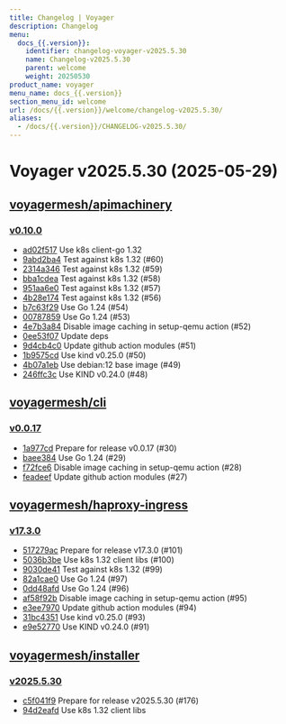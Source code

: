 ```yaml
---
title: Changelog | Voyager
description: Changelog
menu:
  docs_{{.version}}:
    identifier: changelog-voyager-v2025.5.30
    name: Changelog-v2025.5.30
    parent: welcome
    weight: 20250530
product_name: voyager
menu_name: docs_{{.version}}
section_menu_id: welcome
url: /docs/{{.version}}/welcome/changelog-v2025.5.30/
aliases:
  - /docs/{{.version}}/CHANGELOG-v2025.5.30/
---
```


# Voyager v2025.5.30 (2025-05-29)


## [voyagermesh/apimachinery](https://github.com/voyagermesh/apimachinery)

### [v0.10.0](https://github.com/voyagermesh/apimachinery/releases/tag/v0.10.0)

- [ad02f517](https://github.com/voyagermesh/apimachinery/commit/ad02f517e) Use k8s client-go 1.32
- [9abd2ba4](https://github.com/voyagermesh/apimachinery/commit/9abd2ba44) Test against k8s 1.32 (#60)
- [2314a346](https://github.com/voyagermesh/apimachinery/commit/2314a3462) Test against k8s 1.32 (#59)
- [bba1cdea](https://github.com/voyagermesh/apimachinery/commit/bba1cdea3) Test against k8s 1.32 (#58)
- [951aa6e0](https://github.com/voyagermesh/apimachinery/commit/951aa6e01) Test against k8s 1.32 (#57)
- [4b28e174](https://github.com/voyagermesh/apimachinery/commit/4b28e174b) Test against k8s 1.32 (#56)
- [b7c63f29](https://github.com/voyagermesh/apimachinery/commit/b7c63f298) Use Go 1.24 (#54)
- [00787859](https://github.com/voyagermesh/apimachinery/commit/007878597) Use Go 1.24 (#53)
- [4e7b3a84](https://github.com/voyagermesh/apimachinery/commit/4e7b3a84b) Disable image caching in setup-qemu action (#52)
- [0ee53f07](https://github.com/voyagermesh/apimachinery/commit/0ee53f073) Update deps
- [9d4cb4c0](https://github.com/voyagermesh/apimachinery/commit/9d4cb4c0c) Update github action modules (#51)
- [1b9575cd](https://github.com/voyagermesh/apimachinery/commit/1b9575cd1) Use kind v0.25.0 (#50)
- [4b07a1eb](https://github.com/voyagermesh/apimachinery/commit/4b07a1eb6) Use debian:12 base image (#49)
- [246ffc3c](https://github.com/voyagermesh/apimachinery/commit/246ffc3cf) Use KIND v0.24.0 (#48)



## [voyagermesh/cli](https://github.com/voyagermesh/cli)

### [v0.0.17](https://github.com/voyagermesh/cli/releases/tag/v0.0.17)

- [1a977cd](https://github.com/voyagermesh/cli/commit/1a977cd) Prepare for release v0.0.17 (#30)
- [baee384](https://github.com/voyagermesh/cli/commit/baee384) Use Go 1.24 (#29)
- [f72fce6](https://github.com/voyagermesh/cli/commit/f72fce6) Disable image caching in setup-qemu action (#28)
- [feadeef](https://github.com/voyagermesh/cli/commit/feadeef) Update github action modules (#27)



## [voyagermesh/haproxy-ingress](https://github.com/voyagermesh/haproxy-ingress)

### [v17.3.0](https://github.com/voyagermesh/haproxy-ingress/releases/tag/v17.3.0)

- [517279ac](https://github.com/voyagermesh/haproxy-ingress/commit/517279ac2) Prepare for release v17.3.0 (#101)
- [5036b3be](https://github.com/voyagermesh/haproxy-ingress/commit/5036b3bee) Use k8s 1.32 client libs (#100)
- [9030de41](https://github.com/voyagermesh/haproxy-ingress/commit/9030de410) Test against k8s 1.32 (#99)
- [82a1cae0](https://github.com/voyagermesh/haproxy-ingress/commit/82a1cae0a) Use Go 1.24 (#97)
- [0dd48afd](https://github.com/voyagermesh/haproxy-ingress/commit/0dd48afd9) Use Go 1.24 (#96)
- [af58f92b](https://github.com/voyagermesh/haproxy-ingress/commit/af58f92b0) Disable image caching in setup-qemu action (#95)
- [e3ee7970](https://github.com/voyagermesh/haproxy-ingress/commit/e3ee7970a) Update github action modules (#94)
- [31bc4351](https://github.com/voyagermesh/haproxy-ingress/commit/31bc43511) Use kind v0.25.0 (#93)
- [e9e52770](https://github.com/voyagermesh/haproxy-ingress/commit/e9e527700) Use KIND v0.24.0 (#91)



## [voyagermesh/installer](https://github.com/voyagermesh/installer)

### [v2025.5.30](https://github.com/voyagermesh/installer/releases/tag/v2025.5.30)

- [c5f041f9](https://github.com/voyagermesh/installer/commit/c5f041f9) Prepare for release v2025.5.30 (#176)
- [94d2eafd](https://github.com/voyagermesh/installer/commit/94d2eafd) Use k8s 1.32 client libs




